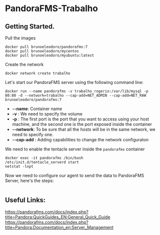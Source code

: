 # PandoraFMS-Trabalho

## Getting Started.

Pull the images

```
docker pull brunoeleodoro/pandorafms:7
docker pull brunoeleodoro/mycentos
docker pull brunoeleodoro/myubuntu:latest
```


Create the network 
```
docker network create trabalho
```


Let's start our PandoraFMS server using the following command line: 
```
docker run --name pandorafms -v trabalho_rogerio:/var/lib/mysql -p 80:80 -d --network=trabalho --cap-add=NET_ADMIN --cap-add=NET_RAW brunoeleodoro/pandorafms:7
```
- **--name**: Container name
- **-v** : We need to specify the volume
- **-p** : The first port is the port that you want to access using your host machine, and the second one is the port exposed inside the container
- **--network**: To be sure that all the hosts will be in the same network, we need to specify one.
- **--cap-add** : Adding capabilities to change the network configuraton

We need to enable the tentacle server inside the `pandorafms` container
```
docker exec -it pandorafms /bin/bash
/etc/init.d/tentacle_serverd start
netstat -lnpt
```

Now we need to configure our agent to send the data to PandoraFMS Server, here's the steps:
```

```

## Useful Links:
https://pandorafms.com/docs/index.php?title=Pandora:QuickGuides_EN:General_Quick_Guide
https://pandorafms.com/docs/index.php?title=Pandora:Documentation_en:Server_Management
